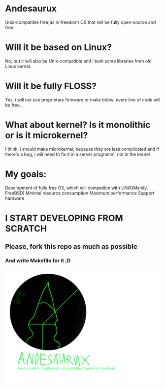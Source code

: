 # Andesaurux
Unix-compatible free(as in freedom) OS that will be fully open-source and free.
# Will it be based on Linux?
No, but it will also be Unix-compatible and i took some libraries from old Linux kernel.
# Will it be fully FLOSS?
Yes, i will not use proprietary firmware or make blobs, every line of code will be free.
# What about kernel? Is it monolithic or is it microkernel?
I think, i should make microkernel, because they are less complicated and if there's a bug, i will need to fix it in a server programm, not in the kernel
# My goals:
  Development of fully free OS, which will compatible with UNIX(Mainly, FreeBSD)
  Minimal resource consumption
  Maximum performance
  Support hardware
# I START DEVELOPING FROM SCRATCH
## Please, fork this repo as much as possible
### And write Makefile for it ;D
<img src="logo.png" width="1024"/>
